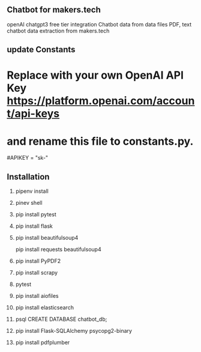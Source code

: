 ## Chatbot for makers.tech

openAI chatgpt3 free tier integration
Chatbot data from data files PDF, text
chatbot data extraction from makers.tech


## update Constants
# Replace with your own OpenAI API Key https://platform.openai.com/account/api-keys
# and rename this file to constants.py.
#APIKEY =  "sk-<your key here>"




## Installation

1. pipenv install

2. pinev shell

3. pip install pytest


3. pip install flask

4. pip install beautifulsoup4

    pip install requests beautifulsoup4


5. pip install PyPDF2

6. pip install scrapy

7. pytest

8. pip install aiofiles

9. pip install elasticsearch

10. psql CREATE DATABASE chatbot_db;

11. pip install Flask-SQLAlchemy psycopg2-binary

12. pip install pdfplumber


